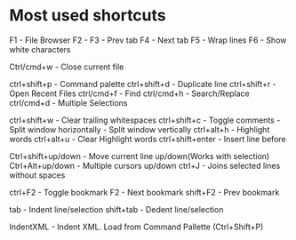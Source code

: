# Most used shortcuts

F1                       -   File Browser
F2                       -
F3                       -   Prev tab
F4                       -   Next tab
F5                       -   Wrap lines
F6                       -   Show white characters

Ctrl/cmd+w               -   Close current file

ctrl+shift+p             -   Command palette
ctrl+shift+d             -   Duplicate line
ctrl+shift+r             -   Open Recent Files
ctrl/cmd+f               -   Find
ctrl/cmd+h               -   Search/Replace
ctrl/cmd+d               -   Multiple Selections

ctrl+shift+w             -   Clear trailing whitespaces
ctrl+shift+c             -   Toggle comments
                         -   Split window horizontally
                         -   Split window vertically
ctrl+alt+h               -   Highlight words
ctrl+alt+u               -   Clear Highlight words
ctrl+shift+enter         -   Insert line before

Ctrl+shift+up/down       -   Move current line up/down(Works with selection)
Ctrl+Alt+up/down         -   Multiple cursors up/down
ctrl+J                   -   Joins selected lines without spaces

ctrl+F2                  -   Toggle bookmark
F2                       -   Next bookmark
shift+F2                 -   Prev bookmark

tab                      -   Indent line/selection
shift+tab                -   Dedent line/selection

IndentXML                -   Indent XML. Load from Command Pallette (Ctrl+Shift+P)
